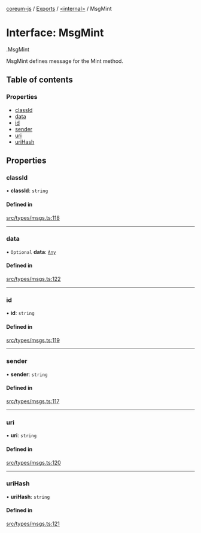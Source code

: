 [coreum-js](../README.md) / [Exports](../modules.md) / [<internal\>](../modules/internal_.md) / MsgMint

# Interface: MsgMint

[<internal>](../modules/internal_.md).MsgMint

MsgMint defines message for the Mint method.

## Table of contents

### Properties

- [classId](internal_.MsgMint-2.md#classid)
- [data](internal_.MsgMint-2.md#data)
- [id](internal_.MsgMint-2.md#id)
- [sender](internal_.MsgMint-2.md#sender)
- [uri](internal_.MsgMint-2.md#uri)
- [uriHash](internal_.MsgMint-2.md#urihash)

## Properties

### classId

• **classId**: `string`

#### Defined in

[src/types/msgs.ts:118](https://github.com/PyramydLabs/coreum-js/blob/1b17c7f/src/types/msgs.ts#L118)

___

### data

• `Optional` **data**: [`Any`](../modules/internal_.md#any)

#### Defined in

[src/types/msgs.ts:122](https://github.com/PyramydLabs/coreum-js/blob/1b17c7f/src/types/msgs.ts#L122)

___

### id

• **id**: `string`

#### Defined in

[src/types/msgs.ts:119](https://github.com/PyramydLabs/coreum-js/blob/1b17c7f/src/types/msgs.ts#L119)

___

### sender

• **sender**: `string`

#### Defined in

[src/types/msgs.ts:117](https://github.com/PyramydLabs/coreum-js/blob/1b17c7f/src/types/msgs.ts#L117)

___

### uri

• **uri**: `string`

#### Defined in

[src/types/msgs.ts:120](https://github.com/PyramydLabs/coreum-js/blob/1b17c7f/src/types/msgs.ts#L120)

___

### uriHash

• **uriHash**: `string`

#### Defined in

[src/types/msgs.ts:121](https://github.com/PyramydLabs/coreum-js/blob/1b17c7f/src/types/msgs.ts#L121)
